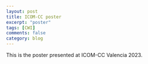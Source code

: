 ```yaml
---
layout: post
title: ICOM-CC poster
excerpt: "poster"
tags: [CWI]
comments: false
category: blog
---
```



This is the poster presented at ICOM-CC Valencia 2023. 
